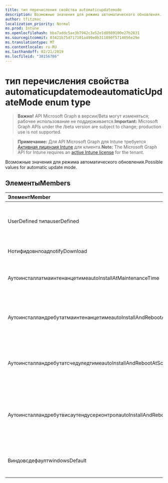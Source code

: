 ```yaml
---
title: тип перечисления свойства automaticupdatemode
description: Возможные значения для режима автоматического обновления.
author: tfitzmac
localization_priority: Normal
ms.prod: Intune
ms.openlocfilehash: bba7addc5ae3b7942c3e52e1d8989100e27b2831
ms.sourcegitcommit: 03421b75d717101a499e0b311890f5714056e29e
ms.translationtype: MT
ms.contentlocale: ru-RU
ms.lasthandoff: 02/21/2019
ms.locfileid: "30156786"
---
```

# <a name="automaticupdatemode-enum-type"></a><span data-ttu-id="ab1f4-103">тип перечисления свойства automaticupdatemode</span><span class="sxs-lookup"><span data-stu-id="ab1f4-103">automaticUpdateMode enum type</span></span>

> <span data-ttu-id="ab1f4-104">**Важно!** API Microsoft Graph в версии/Beta могут изменяться; рабочее использование не поддерживается.</span><span class="sxs-lookup"><span data-stu-id="ab1f4-104">**Important:** Microsoft Graph APIs under the /beta version are subject to change; production use is not supported.</span></span>

> <span data-ttu-id="ab1f4-105">**Примечание:** Для API Microsoft Graph для Intune требуется [Активная лицензия Intune](https://go.microsoft.com/fwlink/?linkid=839381) для клиента.</span><span class="sxs-lookup"><span data-stu-id="ab1f4-105">**Note:** The Microsoft Graph API for Intune requires an [active Intune license](https://go.microsoft.com/fwlink/?linkid=839381) for the tenant.</span></span>

<span data-ttu-id="ab1f4-106">Возможные значения для режима автоматического обновления.</span><span class="sxs-lookup"><span data-stu-id="ab1f4-106">Possible values for automatic update mode.</span></span>

## <a name="members"></a><span data-ttu-id="ab1f4-107">Элементы</span><span class="sxs-lookup"><span data-stu-id="ab1f4-107">Members</span></span>
|<span data-ttu-id="ab1f4-108">Элемент</span><span class="sxs-lookup"><span data-stu-id="ab1f4-108">Member</span></span>|<span data-ttu-id="ab1f4-109">Значение</span><span class="sxs-lookup"><span data-stu-id="ab1f4-109">Value</span></span>|<span data-ttu-id="ab1f4-110">Описание</span><span class="sxs-lookup"><span data-stu-id="ab1f4-110">Description</span></span>|
|:---|:---|:---|
|<span data-ttu-id="ab1f4-111">UserDefined типа</span><span class="sxs-lookup"><span data-stu-id="ab1f4-111">userDefined</span></span>|<span data-ttu-id="ab1f4-112">нуль</span><span class="sxs-lookup"><span data-stu-id="ab1f4-112">0</span></span>|<span data-ttu-id="ab1f4-113">Пользователь определен, значение по умолчанию, без намерения.</span><span class="sxs-lookup"><span data-stu-id="ab1f4-113">User Defined, default value, no intent.</span></span>|
|<span data-ttu-id="ab1f4-114">Нотифидовнлоад</span><span class="sxs-lookup"><span data-stu-id="ab1f4-114">notifyDownload</span></span>|<span data-ttu-id="ab1f4-115">1,1</span><span class="sxs-lookup"><span data-stu-id="ab1f4-115">1</span></span>|<span data-ttu-id="ab1f4-116">Уведомлять при скачивании.</span><span class="sxs-lookup"><span data-stu-id="ab1f4-116">Notify on download.</span></span>|
|<span data-ttu-id="ab1f4-117">Аутоинсталлатмаинтенанцетиме</span><span class="sxs-lookup"><span data-stu-id="ab1f4-117">autoInstallAtMaintenanceTime</span></span>|<span data-ttu-id="ab1f4-118">2</span><span class="sxs-lookup"><span data-stu-id="ab1f4-118">2</span></span>|<span data-ttu-id="ab1f4-119">Автоматическая установка во время обслуживания.</span><span class="sxs-lookup"><span data-stu-id="ab1f4-119">Auto-install at maintenance time.</span></span>|
|<span data-ttu-id="ab1f4-120">Аутоинсталландребутатмаинтенанцетиме</span><span class="sxs-lookup"><span data-stu-id="ab1f4-120">autoInstallAndRebootAtMaintenanceTime</span></span>|<span data-ttu-id="ab1f4-121">4</span><span class="sxs-lookup"><span data-stu-id="ab1f4-121">3</span></span>|<span data-ttu-id="ab1f4-122">Автоматическая установка и перезагрузка во время обслуживания.</span><span class="sxs-lookup"><span data-stu-id="ab1f4-122">Auto-install and reboot at maintenance time.</span></span>|
|<span data-ttu-id="ab1f4-123">Аутоинсталландребутатсчедуледтиме</span><span class="sxs-lookup"><span data-stu-id="ab1f4-123">autoInstallAndRebootAtScheduledTime</span></span>|<span data-ttu-id="ab1f4-124">4</span><span class="sxs-lookup"><span data-stu-id="ab1f4-124">4</span></span>|<span data-ttu-id="ab1f4-125">Автоматическая установка и перезагрузка в запланированное время.</span><span class="sxs-lookup"><span data-stu-id="ab1f4-125">Auto-install and reboot at scheduled time.</span></span>|
|<span data-ttu-id="ab1f4-126">Аутоинсталландребутвисаутендусерконтрол</span><span class="sxs-lookup"><span data-stu-id="ab1f4-126">autoInstallAndRebootWithoutEndUserControl</span></span>|<span data-ttu-id="ab1f4-127">17:00</span><span class="sxs-lookup"><span data-stu-id="ab1f4-127">5</span></span>|<span data-ttu-id="ab1f4-128">Автоматическая установка и перезапуск без управления конечными пользователями</span><span class="sxs-lookup"><span data-stu-id="ab1f4-128">Auto-install and restart without end-user control</span></span>|
|<span data-ttu-id="ab1f4-129">Виндовсдефаулт</span><span class="sxs-lookup"><span data-stu-id="ab1f4-129">windowsDefault</span></span>|<span data-ttu-id="ab1f4-130">6</span><span class="sxs-lookup"><span data-stu-id="ab1f4-130">6</span></span>|<span data-ttu-id="ab1f4-131">Сбросьте значение параметра Windows по умолчанию.</span><span class="sxs-lookup"><span data-stu-id="ab1f4-131">Reset to Windows default value.</span></span>|




